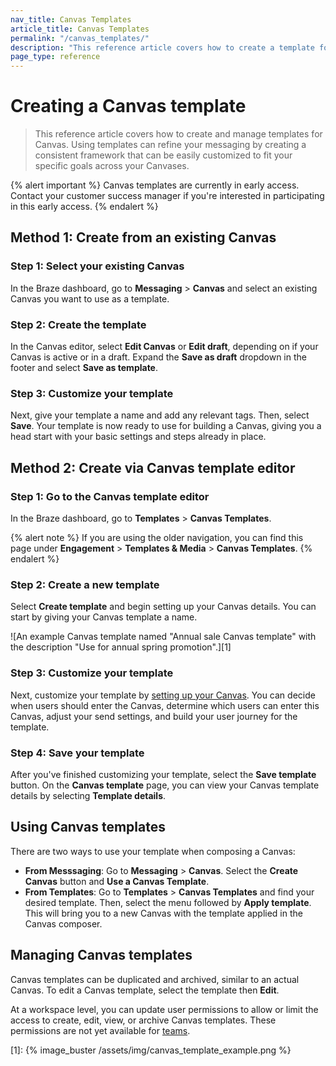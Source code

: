 ```yaml
---
nav_title: Canvas Templates
article_title: Canvas Templates
permalink: "/canvas_templates/"
description: "This reference article covers how to create a template for Canvas."
page_type: reference
---
```


# Creating a Canvas template

> This reference article covers how to create and manage templates for Canvas. Using templates can refine your messaging by creating a consistent framework that can be easily customized to fit your specific goals across your Canvases.

{% alert important %}
Canvas templates are currently in early access. Contact your customer success manager if you're interested in participating in this early access.
{% endalert %}

## Method 1: Create from an existing Canvas

### Step 1: Select your existing Canvas

In the Braze dashboard, go to **Messaging** > **Canvas** and select an existing Canvas you want to use as a template.

### Step 2: Create the template

In the Canvas editor, select **Edit Canvas** or **Edit draft**, depending on if your Canvas is active or in a draft. Expand the **Save as draft** dropdown in the footer and select **Save as template**.

### Step 3: Customize your template

Next, give your template a name and add any relevant tags. Then, select **Save**. Your template is now ready to use for building a Canvas, giving you a head start with your basic settings and steps already in place.

## Method 2: Create via Canvas template editor

### Step 1: Go to the Canvas template editor

In the Braze dashboard, go to **Templates** > **Canvas Templates**.

{% alert note %}
If you are using the older navigation, you can find this page under **Engagement** > **Templates & Media** > **Canvas Templates**.
{% endalert %}

### Step 2: Create a new template

Select **Create template** and begin setting up your Canvas details. You can start by giving your Canvas template a name.

![An example Canvas template named "Annual sale Canvas template" with the description "Use for annual spring promotion".][1]

### Step 3: Customize your template

Next, customize your template by [setting up your Canvas]({{site.baseurl}}/user_guide/engagement_tools/canvas/create_a_canvas/create_a_canvas/#step-2-set-up-your-canvas). You can decide when users should enter the Canvas, determine which users can enter this Canvas, adjust your send settings, and build your user journey for the template.

### Step 4: Save your template

After you've finished customizing your template, select the **Save template** button. On the **Canvas template** page, you can view your Canvas template details by selecting <i class="fas fa-list"></i> **Template details**. 

## Using Canvas templates

There are two ways to use your template when composing a Canvas:
- **From Messsaging**: Go to **Messaging** > **Canvas**. Select the **Create Canvas** button and **Use a Canvas Template**.
- **From Templates**: Go to **Templates** > **Canvas Templates** and find your desired template. Then, select the <i class="fas fa-ellipsis-vertical"></i> menu followed by **Apply template**. This will bring you to a new Canvas with the template applied in the Canvas composer.

## Managing Canvas templates

Canvas templates can be duplicated and archived, similar to an actual Canvas. To edit a Canvas template, select the template then **<i class="fas fa-pencil-alt"></i>Edit**.

At a workspace level, you can update user permissions to allow or limit the access to create, edit, view, or archive Canvas templates. These permissions are not yet available for [teams]({{site.baseurl}}/user_guide/administrative/app_settings/manage_your_braze_users/teams).

[1]: {% image_buster /assets/img/canvas_template_example.png %}